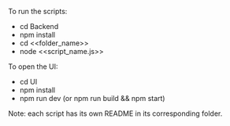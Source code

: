To run the scripts:
- cd Backend
- npm install
- cd <<folder_name>>
- node <<script_name.js>>

To open the UI:
- cd UI
- npm install
- npm run dev (or npm run build && npm start)

Note: each script has its own README in its corresponding folder.